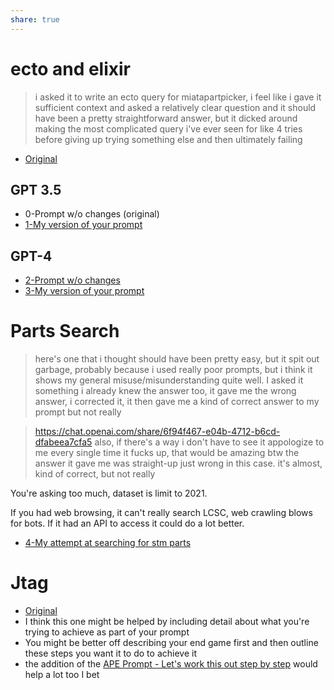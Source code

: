 ```yaml
---
share: true
---
```

# ecto and elixir
> i asked it to write an ecto query for miatapartpicker, i feel like i gave it sufficient context and asked a relatively clear question and it should have been a pretty straightforward answer, but it dicked around making the most complicated query i've ever seen for like 4 tries before giving up trying something else and then ultimately failing
- [Original](https://chat.openai.com/share/305dc3d9-dbb3-4d9c-bf3d-c1a0f98a2ebc)

## GPT 3.5
- 0-Prompt w/o changes (original)
- [1-My version of your prompt](https://chat.openai.com/share/69b64a47-766d-4dcc-8f7d-63528d44d313)

## GPT-4
- [2-Prompt w/o changes](https://chat.openai.com/share/bb1f26a9-54c9-41c0-8b51-d0af57f27f7c)
- [3-My version of your prompt](https://chat.openai.com/share/8c2bd714-9345-486c-b9d2-059015621b68)

# Parts Search
> here's one that i thought should have been pretty easy, but it spit out garbage, probably because i used really poor prompts, but i think it shows my general misuse/misunderstanding quite well. I asked it something i already knew the answer too, it gave me the wrong answer, i corrected it, it then gave me a kind of correct answer to my prompt but not really

> https://chat.openai.com/share/6f94f467-e04b-4712-b6cd-dfabeea7cfa5
also, if there's a way i don't have to see it appologize to me every single time it fucks up, that would be amazing
btw the answer it gave me was straight-up just wrong in this case. it's almost, kind of correct, but not really

You're asking too much, dataset is limit to 2021. 

If you had web browsing, it can't really search LCSC, web crawling blows for bots. If it had an API to access it could do a lot better.
- [4-My attempt at searching for stm parts](https://chat.openai.com/share/f766e6d9-1014-48e7-b0e9-8656f0b582d2)

# Jtag
- [Original](https://chat.openai.com/share/6f94f467-e04b-4712-b6cd-dfabeea7cfa5)
- I think this one might be helped by including detail about what you're trying to achieve as part of your prompt
- You might be better off describing your end game first and then outline these steps you want it to do to achieve it
- the addition of the [APE Prompt - Let's work this out step by step](./APE%20Prompt%20-%20Let's%20work%20this%20out%20step%20by%20step.md) would help a lot too I bet